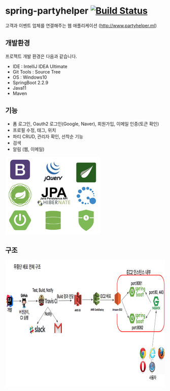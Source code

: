 # spring-partyhelper [![Build Status](https://travis-ci.org/Junhan0037/spring-partyhelper.svg?branch=master)](https://travis-ci.org/Junhan0037/spring-partyhelper)

고객과 이벤트 업체를 연결해주는 웹 애플리케이션
(http://www.partyhelper.ml)

## 개발환경

프로젝트 개발 환경은 다음과 같습니다.

* IDE : IntelliJ IDEA Ultimate
* Git Tools : Source Tree
* OS : Windows10
* SpringBoot 2.2.9
* Java11
* Maven

## 기능

- 폼 로그인, Oauth2 로그인(Google, Naver), 회원가입, 이메일 인증(토큰 확인)
- 프로필 수정, 태그, 위치
- 파티 CRUD, 관리자 확인, 선착순 기능
- 검색
- 알림 (웹, 이메일)

<img src="src/main/resources/static/images/tool.png" width="300px" height="247px" title="툴" alt="capture"></img>

## 구조

<img src="src/main/resources/static/images/structure.png" width="1042" height="400px" title="구성" alt="capture"></img><br/>
